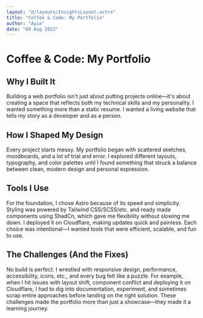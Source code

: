 ```yaml
---
layout: "@/layouts/InsightsLayout.astro"
title: "Coffee & Code: My Portfolio"
author: "Ayie"
date: "09 Aug 2022"
---
```


# Coffee & Code: My Portfolio

## Why I Built It

Building a web portfolio isn't just about putting projects online—it's about creating a space that reflects both my technical skills and my personality. I wanted something more than a static resume. I wanted a living website that tells my story as a developer and as a person.

## How I Shaped My Design

Every project starts messy. My portfolio began with scattered sketches, moodboards, and a lot of trial and error. I explored different layouts, typography, and color palettes until I found something that struck a balance between clean, modern design and personal expression.

## Tools I Use

For the foundation, I chose Astro because of its speed and simplicity. Styling was powered by Tailwind CSS/SCSS/etc. and ready made components using ShadCn, which gave me flexibility without slowing me down. I deployed it on Cloudflare, making updates quick and painless. Each choice was intentional—I wanted tools that were efficient, scalable, and fun to use.

## The Challenges (And the Fixes)

No build is perfect. I wrestled with responsive design, performance, accessibility, icons, etc., and every bug felt like a puzzle. For example, when I hit issues with layout shift, component conflict and deploying it on Cloudflare, I had to dig into documentation, experiment, and sometimes scrap entire approaches before landing on the right solution. These challenges made the portfolio more than just a showcase—they made it a learning journey.
